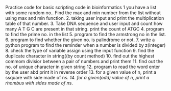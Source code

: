 Practice code for basic scripting code in bioinformatics
1 you have a list with some random no.. Find the max and min number from the list without using max and min function.
2. taking user input and print the multiplication table of that number.
3. Take DNA sequence and user input and count how many A T G C are present in that string. print the count of ATGC
4. program to find the prime no. in the list
5. program to find the armstrong no in the list.
6. program to find whether the given no. is palindrome or not.
7. write a python program to find the reminder when a number is divided by z(integer)
8. check the type of variable assign using the input function
9. find the duplicate character in string((by count method)
10. find out the highest commom divisior between a pair of numbers and print them
11. find out the no. of unique character in given string
12. program to read the word enter by the user abd print it in reverse order
13. for a given value of n, print a ssquare with side made of n*s.
14. for a given(odd) value of n, print a rhombus with sides made of n*s.
